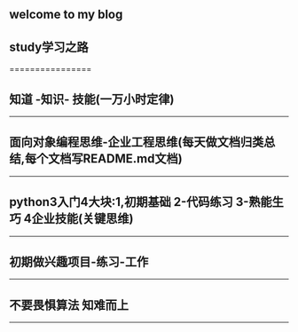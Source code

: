 ##  welcome to my blog
## study学习之路
================

## 知道  -知识- 技能(一万小时定律)
----------------
## 面向对象编程思维-企业工程思维(每天做文档归类总结,每个文档写README.md文档)
-------------
## python3入门4大块:1,初期基础   2-代码练习 3-熟能生巧 4企业技能(关键思维)
---------------
## 初期做兴趣项目-练习-工作
---------------------
## 不要畏惧算法 知难而上 
-----------------
